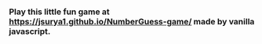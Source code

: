 ### Play this little fun game at https://jsurya1.github.io/NumberGuess-game/  made by vanilla javascript.
